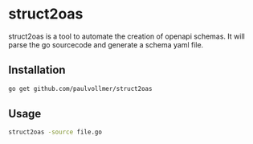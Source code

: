 # struct2oas

struct2oas is a tool to automate the creation of openapi schemas.
It will parse the go sourcecode and generate a schema yaml file.

## Installation

```sh
go get github.com/paulvollmer/struct2oas
```

## Usage

```sh
struct2oas -source file.go
```
